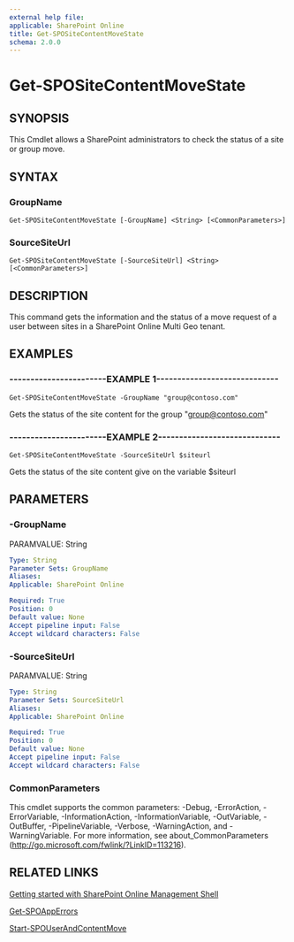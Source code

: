 ```yaml
---
external help file: 
applicable: SharePoint Online
title: Get-SPOSiteContentMoveState
schema: 2.0.0
---
```


# Get-SPOSiteContentMoveState

## SYNOPSIS
This Cmdlet allows a SharePoint administrators to check the status of a site or group move.


## SYNTAX

### GroupName
```
Get-SPOSiteContentMoveState [-GroupName] <String> [<CommonParameters>]
```

### SourceSiteUrl
```
Get-SPOSiteContentMoveState [-SourceSiteUrl] <String> [<CommonParameters>]
```

## DESCRIPTION
This command gets the information and the status of a move request of a user between sites in a SharePoint Online Multi Geo tenant.


## EXAMPLES

### -----------------------EXAMPLE 1-----------------------------
```
Get-SPOSiteContentMoveState -GroupName "group@contoso.com"
```

Gets the status of the site content for the group "group@contoso.com"

### -----------------------EXAMPLE 2-----------------------------
```
Get-SPOSiteContentMoveState -SourceSiteUrl $siteurl
```

Gets the status of the site content give on the variable $siteurl


## PARAMETERS

### -GroupName
PARAMVALUE: String


```yaml
Type: String
Parameter Sets: GroupName
Aliases: 
Applicable: SharePoint Online

Required: True
Position: 0
Default value: None
Accept pipeline input: False
Accept wildcard characters: False
```

### -SourceSiteUrl
PARAMVALUE: String


```yaml
Type: String
Parameter Sets: SourceSiteUrl
Aliases: 
Applicable: SharePoint Online

Required: True
Position: 0
Default value: None
Accept pipeline input: False
Accept wildcard characters: False
```

### CommonParameters
This cmdlet supports the common parameters: -Debug, -ErrorAction, -ErrorVariable, -InformationAction, -InformationVariable, -OutVariable, -OutBuffer, -PipelineVariable, -Verbose, -WarningAction, and -WarningVariable. For more information, see about_CommonParameters (http://go.microsoft.com/fwlink/?LinkID=113216).



## RELATED LINKS

[Getting started with SharePoint Online Management Shell](https://docs.microsoft.com/en-us/powershell/sharepoint/sharepoint-online/connect-sharepoint-online?view=sharepoint-ps)

[Get-SPOAppErrors](Get-SPOAppErrors.md)

[Start-SPOUserAndContentMove](Start-SPOUserAndContentMove.md)
